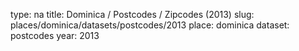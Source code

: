 type: na
title: Dominica / Postcodes / Zipcodes (2013)
slug: places/dominica/datasets/postcodes/2013
place: dominica
dataset: postcodes
year: 2013
